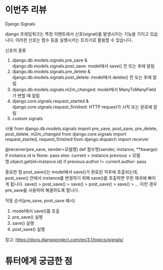 # 이번주 리뷰

Django Signals

django 프레임워크는 특정 이벤트에서 신호(signal)를 발생시키는 기능을 가지고 있습니다.
이러한 신호는 함수 등을 실행시키는 트리거로 활용할 수 있습니다.

신호의 종류

1. django.db.models.signals.pre_save & django.db.models.signals.post_save:
   model에서 save() 전 또는 후에 알림
2. django.db.models.signals.pre_delete & django.db.models.signals.post_delete:
   model에서 delete() 전 또는 후에 알림
3. django.db.models.signals.m2m_changed:
   model에서 ManyToManyField가 변할 때 알림
4. django.core.signals.request_started & django.core.signals.request_finished:
   HTTP request가 시작 또는 완료에 알림
5. custom signals

사용
from django.db.models.signals import pre_save, post_save, pre_delete, post_delete, m2m_changed
from django.core.signals import request_started, request_finished
from django.dispatch import receiver

@receiver(pre_save, sender=모델명)
def 함수명(sender, instance, \*\*kwargs):
if instance.id is None:
pass
else:
current = instance
previous = 모델명.object.get(id=instance.id)
if previous.author != current.author:
pass

중요한 점
post_save()는 model에서 save()가 완료된 직후에 호출되는데,
post_save() 안에서 instance를 변경하기 위해 save()를 호출하면 무한 재귀에 빠지게 됩니다.
save() > post_save() > save() > post_save() > save() > ...
이런 경우 pre_save를 사용하여 해결하도록 합니다.

작동 순서(pre_save, post_save 예시)

1. model에서 save()를 호출
2. pre_save() 실행
3. save() 실행
4. post_save() 실행

참고:
https://docs.djangoproject.com/en/3.1/topics/signals/

# 튜터에게 궁금한 점
